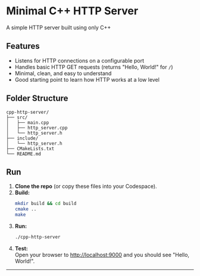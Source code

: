 # Minimal C++ HTTP Server

A simple HTTP server built using only C++ 

## Features

- Listens for HTTP connections on a configurable port
- Handles basic HTTP GET requests (returns "Hello, World!" for `/`)
- Minimal, clean, and easy to understand
- Good starting point to learn how HTTP works at a low level

## Folder Structure

```
cpp-http-server/
├── src/
│   ├── main.cpp
│   ├── http_server.cpp
│   └── http_server.h
├── include/
│   └── http_server.h
├── CMakeLists.txt
└── README.md
```

## Run

1. **Clone the repo** (or copy these files into your Codespace).
2. **Build:**
   ```sh
   mkdir build && cd build
   cmake ..
   make
   ```
3. **Run:**
   ```sh
   ./cpp-http-server
   ```
4. **Test:**  
   Open your browser to [http://localhost:9000](http://localhost:9000) and you should see "Hello, World!".

---